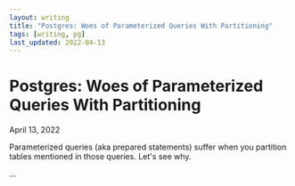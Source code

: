 ```yaml
---
layout: writing
title: "Postgres: Woes of Parameterized Queries With Partitioning"
tags: [writing, pg]
last_updated: 2022-04-13
---
```

# Postgres: Woes of Parameterized Queries With Partitioning

April 13, 2022

Parameterized queries (aka prepared statements) suffer when you partition tables
mentioned in those queries.  Let's see why.

...
